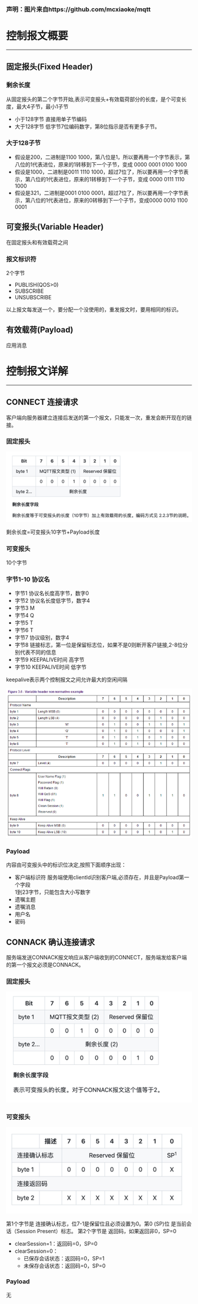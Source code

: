 ### 声明：图片来自https://github.com/mcxiaoke/mqtt

# 控制报文概要

----

## 固定报头(Fixed Header)


### 剩余长度

从固定报头的第二个字节开始,表示可变报头+有效载荷部分的长度，是个可变长度，最大4子节，最小1子节

* 小于128字节 直接用单子节编码
* 大于128字节 低字节7位编码数字，第8位指示是否有更多子节。

### 大于128子节

* 假设是200，二进制是1100 1000，第八位是1，所以要再用一个字节表示，第八位的1代表进位，原来的1转移到下一个子节，变成 0000 0001 0100 1000
* 假设是1000，二进制是0011 1110 1000，超过7位了，所以要再用一个字节表示，第八位的1代表进位，原来的1转移到下一个子节，变成 0000 0111 1110 1000
* 假设是321，二进制是0001 0100 0001，超过7位了，所以要再用一个字节表示，第八位的1代表进位，原来的0转移到下一个子节，变成0000 0010 1100 0001


## 可变报头(Variable Header)

在固定报头和有效载荷之间

### 报文标识符

2个字节

* PUBLISH(QOS>0)
* SUBSCRIBE
* UNSUBSCRIBE

以上报文每发送一个，要分配一个没使用的，重发报文时，要用相同的标识。


## 有效载荷(Payload)

应用消息

# 控制报文详解

----

## CONNECT 连接请求
客户端向服务器建立连接后发送的第一个报文，只能发一次，重发会断开现在的链接。

### 固定报头

![image](./img/connect-header.png)

剩余长度=可变报头10字节+Payload长度

### 可变报头

10个字节

### 字节1-10 协议名

* 字节1 协议名长度高字节，数字0 
* 字节2 协议名长度低字节，数字4
* 字节3 M
* 字节4 Q
* 字节5 T
* 字节6 T
* 字节7 协议级别，数字4
* 字节8 链接标志，第一位是保留标志位，如果不是0则断开客户链接,2-8位分别代表不同的信息
* 字节9 KEEPALIVE时间 高字节
* 字节10 KEEPALIVE时间 低字节

keepalive表示两个控制报文之间允许最大的空闲间隔


![image](./img/connect-variable.png)

### Payload
内容由可变报头中的标识位决定,按照下面顺序出现：
* 客户端标识符 服务端使用clientId识别客户端,必须存在，并且是Payload第一个字段  
  1到23字节，只能包含大小写数字
* 遗嘱主题 
* 遗嘱消息
* 用户名 
* 密码 

## CONNACK 确认连接请求
服务端发送CONNACK报文响应从客户端收到的CONNECT，服务端发给客户端的第一个报文必须是CONNACK。

### 固定报头
![image](./img/connack-header.png)

### 可变报头

![image](./img/connack-variable.png)

第1个字节是 连接确认标志，位7-1是保留位且必须设置为0。第0 (SP)位 是当前会话（Session Present）标志。
第2个字节是 返回码，如果返回非0，SP=0
* clearSession=1：返回码=0，SP=0
* clearSession=0：
  - 已保存会话状态：返回码=0，SP=1
  - 未保存会话状态：返回码=0，SP=0
 
 
### Payload
无


